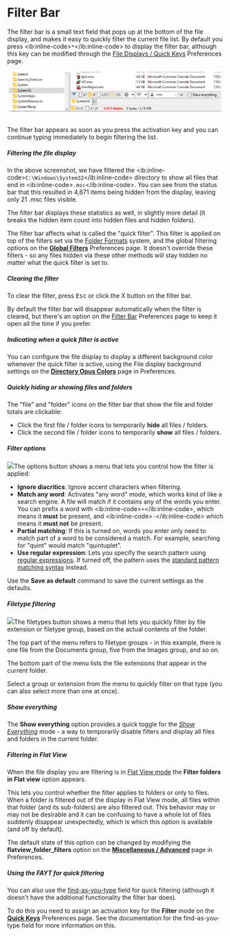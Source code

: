 # Filter Bar

The filter bar is a small text field that pops up at the bottom of the file display, and makes it easy to quickly filter the current file list. By default you press \<ib:inline-code\>`*`\</ib:inline-code\> to display the filter bar, although this key can be modified through the [File Displays / Quick Keys](/Manual/preferences/preferences_categories/filtering_and_sorting/quick_keys.md) Preferences page.

![](/Manual/images/media/13/filter_bar.png) 

The filter bar appears as soon as you press the activation key and you can continue typing immediately to begin filtering the list.

##### Filtering the file display

In the above screenshot, we have filtered the \<ib:inline-code\>`C:\Windows\System32`\</ib:inline-code\> directory to show all files that end in \<ib:inline-code\>`.msc`\</ib:inline-code\>. You can see from the status bar that this resulted in 4,671 items being hidden from the display, leaving only 21 .msc files visible.

The filter bar displays these statistics as well, in slightly more detail (it breaks the hidden item count into hidden files and hidden folders).

The filter bar affects what is called the "quick filter". This filter is applied on top of the filters set via the [Folder Formats](../folder_options/RAEDME.md) system, and the global filtering options on the **[Global Filters](/Manual/preferences/preferences_categories/filtering_and_sorting/global_filters.md)** Preferences page. It doesn't override these filters - so any files hidden via these other methods will stay hidden no matter what the quick filter is set to.

##### Clearing the filter

To clear the filter, press <kbd>Esc</kbd> or click the X button on the filter bar.

By default the filter bar will disappear automatically when the filter is cleared, but there's an option on the [Filter Bar](/Manual/preferences/preferences_categories/filtering_and_sorting/filter_bar.md) Preferences page to keep it open all the time if you prefer.

##### Indicating when a quick filter is active

You can configure the file display to display a different background color whenever the quick filter is active, using the File display background settings on the **[Directory Opus Colors](/Manual/preferences/preferences_categories/colors_and_fonts/directory_opus_colors.md)** page in Preferences.

##### Quickly hiding or showing files and folders

The "file" and "folder" icons on the filter bar that show the file and folder totals are clickable:

- Click the first file / folder icons to temporarily **hide** all files / folders.
- Click the second file / folder icons to temporarily **show** all files / folders.

##### Filter options

<img src="/media/13/filter_bar_menu.png" class="align-right" data-query="?nolink" />The options button shows a menu that lets you control how the filter is applied:

- **Ignore diacritics**: Ignore accent characters when filtering.
- **Match any word**: Activates "any word" mode, which works kind of like a search engine. A file will match if it contains any of the words you enter. You can prefix a word with \<ib:inline-code\>`+`\</ib:inline-code\>, which means it **must** be present, and \<ib:inline-code\>`-`\</ib:inline-code\> which means it **must not** be present.
- **Partial matching**: If this is turned on, words you enter only need to match part of a word to be considered a match. For example, searching for "quint" would match "quintuplet".
- **Use regular expression**: Lets you specify the search pattern using [regular expressions](/Manual/reference/wildcard_reference/regular_expression_syntax.md). If turned off, the pattern uses the [standard pattern matching syntax](/Manual/reference/wildcard_reference/pattern_matching_syntax.md) instead.

Use the **Save as default** command to save the current settings as the defaults.

##### Filetype filtering

<img src="/media/13/filter_bar_filetypes.png" class="align-right" data-query="?nolink" />The filetypes button shows a menu that lets you quickly filter by file extension or filetype group, based on the actual contents of the folder.

The top part of the menu refers to filetype groups - in this example, there is one file from the Documents group, five from the Images group, and so on.

The bottom part of the menu lists the file extensions that appear in the current folder.

Select a group or extension from the menu to quickly filter on that type (you can also select more than one at once).

##### Show everything

The **Show everything** option provides a quick toggle for the *[Show Everything](show_everything.md)* mode - a way to temporarily disable filters and display all files and folders in the current folder.

##### Filtering in Flat View

When the file display you are filtering is in [Flat View mode](../flat_view.md) the **Filter folders in Flat view** option appears.

This lets you control whether the filter applies to folders or only to files. When a folder is filtered out of the display in Flat View mode, all files within that folder (and its sub-folders) are also filtered out. This behavior may or may not be desirable and it can be confusing to have a whole lot of files suddenly disappear unexpectedly, which is which this option is available (and off by default).

The default state of this option can be changed by modifying the **flatview_folder_filters** option on the **[Miscellaneous / Advanced](/Manual/preferences/preferences_categories/miscellaneous/advanced_options.md)** page in Preferences.

##### Using the FAYT for quick filtering

You can also use the [find-as-you-type](../the_lister/find-as-you-type_field.md) field for quick filtering (although it doesn't have the additional functionality the filter bar does).

To do this you need to assign an activation key for the **Filter** mode on the **[Quick Keys](/Manual/preferences/preferences_categories/filtering_and_sorting/quick_keys.md)** Preferences page. See the documentation for the find-as-you-type field for more information on this.
